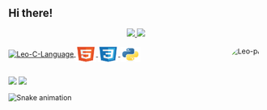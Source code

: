 ## Hi there!

<div align="center">
  <a href="https://github.com/leonardo-lopes-br">
  <img height="180em" src="https://github-readme-stats.vercel.app/api?username=leonardo-lopes-br&show_icons=true&theme=dracula&include_all_commits=true&count_private=true"/>
  <img height="180em" src="https://github-readme-stats.vercel.app/api/top-langs/?username=leonardo-lopes-br&layout=compact&langs_count=7&theme=dracula"/>
</div>
  
<div style="display: inline_block"><br>
  <img align="center" alt="Leo-C-Language" height="30" width="40" src="https://img.shields.io/badge/C-00599C?style=for-the-badge&logo=c&logoColor=white">
  <img align="center" alt="Leo-HTML" height="30" width="40" src="https://raw.githubusercontent.com/devicons/devicon/master/icons/html5/html5-original.svg">
  <img align="center" alt="Leo-CSS" height="30" width="40" src="https://raw.githubusercontent.com/devicons/devicon/master/icons/css3/css3-original.svg">
  <img align="center" alt="Leo-Python" height="30" width="40" src="https://raw.githubusercontent.com/devicons/devicon/master/icons/python/python-original.svg">
  <img align="right" alt="Leo-pic" height="150" style="border-radius:50px;" src="https://im5.ezgif.com/tmp/ezgif-5-a04f6e22a3.gif">
</div>
  
  ##
  <div>
  <a href="https://instagram.com/quefofomano" target="_blank"><img src="https://img.shields.io/badge/-Instagram-%23E4405F?style=for-the-badge&logo=instagram&logoColor=white" target="_blank"></a>
  <a href="https://www.linkedin.com/in/leonardo-da-silva-lopes/" target="_blank"><img src="https://img.shields.io/badge/-LinkedIn-%230077B5?style=for-the-badge&logo=linkedin&logoColor=white" target="_blank"></a> 
  </div>
  
   ![Snake animation](https://github.com/leonardo-lopes-br/leonardo-lopes-br/blob/output/github-contribution-grid-snake.svg)
